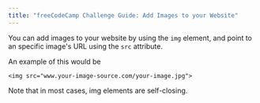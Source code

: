 ```yaml
---
title: "freeCodeCamp Challenge Guide: Add Images to your Website"
---
```


You can add images to your website by using the `img` element, and point to an specific image's URL using the `src` attribute.

An example of this would be

    <img src="www.your-image-source.com/your-image.jpg">

Note that in most cases, img elements are self-closing.
